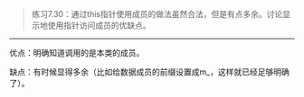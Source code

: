 > 练习7.30：通过this指针使用成员的做法虽然合法，但是有点多余。讨论显示地使用指针访问成员的优缺点。

---

优点：明确知道调用的是本类的成员。

缺点：有时候显得多余（比如给数据成员的前缀设置成m_，这样就已经足够明确了）。

